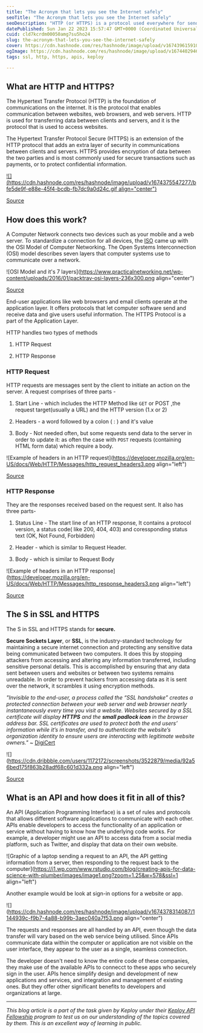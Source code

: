 ```yaml
---
title: "The Acronym that lets you see the Internet safely"
seoTitle: "The Acronym that lets you see the Internet safely"
seoDescription: "HTTP (or HTTPS) is a protocol used everywhere for sending data between websites and your browser. An API acts as a mediator between apps and websites."
datePublished: Sun Jan 22 2023 15:57:47 GMT+0000 (Coordinated Universal Time)
cuid: cld7kcrdm00050amg7su5ho24
slug: the-acronym-that-lets-you-see-the-internet-safely
cover: https://cdn.hashnode.com/res/hashnode/image/upload/v1674396159109/76facb39-ae06-46df-a44c-086de1736f25.png
ogImage: https://cdn.hashnode.com/res/hashnode/image/upload/v1674402946389/bd75882f-fd4c-40c2-8c55-41a55cadf46f.png
tags: ssl, http, https, apis, keploy

---
```


## What are HTTP and HTTPS?

The Hypertext Transfer Protocol (HTTP) is the foundation of communications on the internet. It is the protocol that enables communication between websites, web browsers, and web servers. HTTP is used for transferring data between clients and servers, and it is the protocol that is used to access websites.

The Hypertext Transfer Protocol Secure (HTTPS) is an extension of the HTTP protocol that adds an extra layer of security in communications between clients and servers. HTTPS provides encryption of data between the two parties and is most commonly used for secure transactions such as payments, or to protect confidential information.

[![](https://cdn.hashnode.com/res/hashnode/image/upload/v1674375547277/bfe5de9f-e88e-45f4-bcdb-fb7dc9a0d24c.gif align="center")](https://dribbble.com/shots/2321171-Secure-Area)

[Source](https://dribbble.com/shots/2321171-Secure-Area)

## How does this work?

A Computer Network connects two devices such as your mobile and a web server. To standardize a connection for all devices, the [ISO](https://www.iso.org/home.html) came up with the OSI Model of Computer Networking. The Open Systems Interconnection (OSI) model describes seven layers that computer systems use to communicate over a network.

![OSI Model and it's 7 layers](https://www.practicalnetworking.net/wp-content/uploads/2016/01/packtrav-osi-layers-236x300.png align="center")

[Source](https://www.practicalnetworking.net/series/packet-traveling/osi-model/)

End-user applications like web browsers and email clients operate at the application layer. It offers protocols that let computer software send and receive data and give users useful information. The HTTPS Protocol is a part of the Application Layer.

HTTP handles two types of methods

1. HTTP Request
    
2. HTTP Response
    

### HTTP Request

HTTP requests are messages sent by the client to initiate an action on the server. A request comprises of three parts -

1. Start Line - which includes the HTTP Method like `GET` or POST ,the request target(usually a URL) and the HTTP version (1.x or 2)
    
2. Headers - a word followed by a colon ( : ) and it's value
    
3. Body - Not needed often, but some requests send data to the server in order to update it: as often the case with `POST` requests (containing HTML form data) which require a body.
    

![Example of headers in an HTTP request](https://developer.mozilla.org/en-US/docs/Web/HTTP/Messages/http_request_headers3.png align="left")

[Source](https://developer.mozilla.org/en-US/docs/Web/HTTP/Messages)

### HTTP Response

They are the responses received based on the request sent. It also has three parts-

1. Status Line - The start line of an HTTP response, It contains a protocol version, a status code( like 200, 404, 403) and coressponding status text (OK, Not Found, Forbidden)
    
2. Header - which is similar to Request Header.
    
3. Body - which is similar to Request Body
    

![Example of headers in an HTTP response](https://developer.mozilla.org/en-US/docs/Web/HTTP/Messages/http_response_headers3.png align="left")

[Source](https://developer.mozilla.org/en-US/docs/Web/HTTP/Messages)

## The S in SSL and HTTPS

The S in SSL and HTTPS stands for **secure.**

**Secure Sockets Layer**, or **SSL**, is the industry-standard technology for maintaining a secure internet connection and protecting any sensitive data being communicated between two computers. It does this by stopping attackers from accessing and altering any information transferred, including sensitive personal details. This is accomplished by ensuring that any data sent between users and websites or between two systems remains unreadable. In order to prevent hackers from accessing data as it is sent over the network, it scrambles it using encryption methods.

*"Invisible to the end-user, a process called the “SSL handshake” creates a protected connection between your web server and web browser nearly instantaneously every time you visit a website. Websites secured by a SSL certificate will display* ***HTTPS*** *and the* ***small padlock icon*** *in the browser address bar. SSL certificates are used to protect both the end users’ information while it’s in transfer, and to authenticate the website’s organization identity to ensure users are interacting with legitimate website owners." ~* [DigiCert](https://www.digicert.com/how-tls-ssl-certificates-work)

![](https://cdn.dribbble.com/users/1172172/screenshots/3522879/media/92a56bed175f863b28adf68c601d332a.png align="left")

[Source](https://dribbble.com/shots/3522879-SSL-Secure-Sockets-Layer)

## What is an API and how does it fit in all of this?

An API (Application Programming Interface) is a set of rules and protocols that allows different software applications to communicate with each other. APIs enable developers to access the functionality of an application or service without having to know how the underlying code works. For example, a developer might use an API to access data from a social media platform, such as Twitter, and display that data on their own website.

![Graphic of a laptop sending a request to an API, the API getting information from a server, then responding to the request back to the computer](https://i1.wp.com/www.rstudio.com/blog/creating-apis-for-data-science-with-plumber/images/image1.png?zoom=1.25&w=578&ssl=1 align="left")

Another example would be look at sign-in options for a website or app.

![](https://cdn.hashnode.com/res/hashnode/image/upload/v1674378314087/1144939c-f9b7-4a88-b99b-3aec040a7f53.png align="center")

The requests and responses are all handled by an API, even though the data transfer will vary based on the web service being utilised. Since APIs communicate data within the computer or application are not visible on the user interface, they appear to the user as a single, seamless connection.

The developer doesn't need to know the entire code of these companies, they make use of the available APIs to connecct to these apps who securely sign in the user. APIs hence simplify design and development of new applications and services, and integration and management of existing ones. But they offer other significant benefits to developers and organizations at large.

---

*This blog article is a part of the task given by* *Keploy* *under their* [*Keploy API Fellowship*](https://fellowship.keploy.io/) *program to test us on our understanding of the topics covered by them. This is an excellent way of learning in public.*